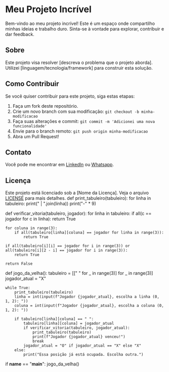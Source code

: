# Meu Projeto Incrível

Bem-vindo ao meu projeto incrível! Este é um espaço onde compartilho minhas ideias e trabalho duro. Sinta-se à vontade para explorar, contribuir e dar feedback.

## Sobre

Este projeto visa resolver [descreva o problema que o projeto aborda]. Utilizei [linguagem/tecnologia/framework] para construir esta solução.

## Como Contribuir

Se você quiser contribuir para este projeto, siga estas etapas:

1. Faça um fork deste repositório.
2. Crie um novo branch com sua modificação: `git checkout -b minha-modificacao`
3. Faça suas alterações e commit: `git commit -m 'Adicionei uma nova funcionalidade'`
4. Envie para o branch remoto: `git push origin minha-modificacao`
5. Abra um Pull Request!

## Contato

Você pode me encontrar em [LinkedIn](https://www.linkedin.com/in/wesley-scolaro-32648917b) ou [Whatsapp](https://wa.me/554197371327).

## Licença

Este projeto está licenciado sob a [Nome da Licença]. Veja o arquivo [LICENSE](LICENSE) para mais detalhes.
def print_tabuleiro(tabuleiro):
    for linha in tabuleiro:
        print(" | ".join(linha))
        print("-" * 9)

def verificar_vitoria(tabuleiro, jogador):
    for linha in tabuleiro:
        if all(c == jogador for c in linha):
            return True

    for coluna in range(3):
        if all(tabuleiro[linha][coluna] == jogador for linha in range(3)):
            return True

    if all(tabuleiro[i][i] == jogador for i in range(3)) or all(tabuleiro[i][2 - i] == jogador for i in range(3)):
        return True

    return False

def jogo_da_velha():
    tabuleiro = [[" " for _ in range(3)] for _ in range(3)]
    jogador_atual = "X"
    
    while True:
        print_tabuleiro(tabuleiro)
        linha = int(input(f"Jogador {jogador_atual}, escolha a linha (0, 1, 2): "))
        coluna = int(input(f"Jogador {jogador_atual}, escolha a coluna (0, 1, 2): "))
        
        if tabuleiro[linha][coluna] == " ":
            tabuleiro[linha][coluna] = jogador_atual
            if verificar_vitoria(tabuleiro, jogador_atual):
                print_tabuleiro(tabuleiro)
                print(f"Jogador {jogador_atual} venceu!")
                break
            jogador_atual = "O" if jogador_atual == "X" else "X"
        else:
            print("Essa posição já está ocupada. Escolha outra.")

if __name__ == "__main__":
    jogo_da_velha()
